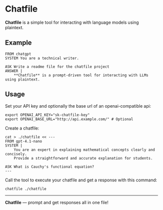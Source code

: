 # Chatfile

**Chatfile** is a simple tool for interacting with language models using plaintext. 

## Example

```
FROM chatgpt
SYSTEM You are a technical writer.

ASK Write a readme file for the chatfile project
ANSWER |
    **Chatfile** is a prompt-driven tool for interacting with LLMs using plaintext. 
```

## Usage

Set your API key and optionally the base url of an openai-compatible api:

```shell
export OPENAI_API_KEY="sk-chatfile-key"
export OPENAI_BASE_URL="http://api.example.com/" # Optional
```

Create a chatfile:

```shell
cat > ./chatfile << ---
FROM gpt-4.1-nano
SYSTEM |
    You are an expert in explaining mathematical concepts clearly and concisely. 
    Provide a straightforward and accurate explanation for students.

ASK What is Cauchy's functional equation?
---
```

Call the tool to execute your chatfile and get a response with this command:

```shell
chatfile ./chatfile
```

---

**Chatfile** — prompt and get responses all in one file!
